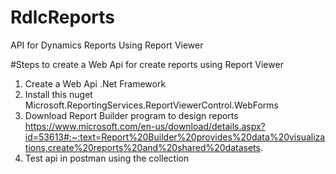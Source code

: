# RdlcReports
API for Dynamics Reports Using Report Viewer

#Steps to create a Web Api for create reports using Report Viewer 
1. Create a Web Api .Net Framework
2. Install this nuget Microsoft.ReportingServices.ReportViewerControl.WebForms
3. Download Report Builder program to design reports https://www.microsoft.com/en-us/download/details.aspx?id=53613#:~:text=Report%20Builder%20provides%20data%20visualizations,create%20reports%20and%20shared%20datasets.
4. Test api in postman using the collection

